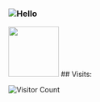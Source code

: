 ### ![Hello](https://i.pinimg.com/originals/ff/46/38/ff4638bb13299ab514a0df5c073051c0.gif)
<img src="https://i.pinimg.com/originals/ff/46/38/ff4638bb13299ab514a0df5c073051c0.gif" data-canonical-src="https://i.pinimg.com/originals/ff/46/38/ff4638bb13299ab514a0df5c073051c0.gif" width="100" height="100" />
## Visits:

![Visitor Count](https://profile-counter.glitch.me/Vlogo11/count.svg)
<!--
- 🔭 I’m currently working on ...
- 🌱 I’m currently learning ...
- 👯 I’m looking to collaborate on ...
- 🤔 I’m looking for help with ...
- 💬 Ask me about ...
- 📫 How to reach me: ...
- 😄 Pronouns: ...
- ⚡ Fun fact: ...
-->
